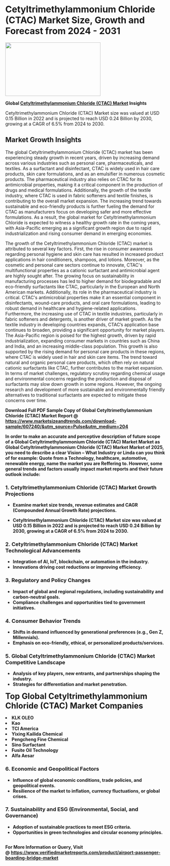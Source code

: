 <H1>Cetyltrimethylammonium Chloride (CTAC) Market Size, Growth and Forecast from 2024 - 2031</H1><img class="aligncenter size-medium wp-image-584254" src="https://thirdeyenews.in/wp-content/uploads/2024/09/Global-Market-Research-300x168.jpeg" alt="" width="300" height="168" /><p><strong>Global&nbsp;<a href="https://www.marketsizeandtrends.com/download-sample/607240/&amp;utm_source=Pulse&amp;utm_medium=204">Cetyltrimethylammonium Chloride (CTAC) Market</a> Insights</strong></p><p>Cetyltrimethylammonium Chloride (CTAC) Market size was valued at USD 0.15 Billion in 2022 and is projected to reach USD 0.24 Billion by 2030, growing at a CAGR of 6.5% from 2024 to 2030.</p><p><h2>Market Growth Insights</h2> <p>The global Cetyltrimethylammonium Chloride (CTAC) market has been experiencing steady growth in recent years, driven by increasing demand across various industries such as personal care, pharmaceuticals, and textiles. As a surfactant and disinfectant, CTAC is widely used in hair care products, skin care formulations, and as an emulsifier in numerous cosmetic products. The pharmaceutical industry also relies on CTAC for its antimicrobial properties, making it a critical component in the production of drugs and medical formulations. Additionally, the growth of the textile industry, where CTAC is used in fabric softeners and textile finishes, is contributing to the overall market expansion. The increasing trend towards sustainable and eco-friendly products is further fueling the demand for CTAC as manufacturers focus on developing safer and more effective formulations. As a result, the global market for Cetyltrimethylammonium Chloride is expected to witness a healthy growth rate in the coming years, with Asia-Pacific emerging as a significant growth region due to rapid industrialization and rising consumer demand in emerging economies.</p> <p><strong></strong></p> <p>The growth of the Cetyltrimethylammonium Chloride (CTAC) market is attributed to several key factors. First, the rise in consumer awareness regarding personal hygiene and skin care has resulted in increased product applications in hair conditioners, shampoos, and lotions. Moreover, as the cosmetic and personal care sectors continue to innovate, CTAC's multifunctional properties as a cationic surfactant and antimicrobial agent are highly sought after. The growing focus on sustainability in manufacturing processes has led to higher demand for biodegradable and eco-friendly surfactants like CTAC, particularly in the European and North American markets. Additionally, its role in the pharmaceutical industry is critical. CTAC's antimicrobial properties make it an essential component in disinfectants, wound-care products, and oral care formulations, leading to robust demand in healthcare and hygiene-related applications. Furthermore, the increasing use of CTAC in textile industries, particularly in fabric softeners and detergents, is another driver of market growth. As the textile industry in developing countries expands, CTAC’s application base continues to broaden, providing a significant opportunity for market players. The Asia-Pacific region is poised for the highest growth, driven by rapid industrialization, expanding consumer markets in countries such as China and India, and an increasing middle-class population. This growth is also supported by the rising demand for personal care products in these regions, where CTAC is widely used in hair and skin care items. The trend toward natural and organic personal care products, which often rely on natural cationic surfactants like CTAC, further contributes to the market expansion. In terms of market challenges, regulatory scrutiny regarding chemical usage and environmental concerns regarding the production and disposal of surfactants may slow down growth in some regions. However, the ongoing research and development of more sustainable and environmentally friendly alternatives to traditional surfactants are expected to mitigate these concerns over time.</p> <p><strong></p><p><span class=""><strong>Download Full PDF Sample Copy of Global Cetyltrimethylammonium Chloride (CTAC) Market Report</strong> @ <a href="https://www.marketsizeandtrends.com/download-sample/607240/&amp;utm_source=Pulse&amp;utm_medium=204" target="_blank">https://www.marketsizeandtrends.com/download-sample/607240/&amp;utm_source=Pulse&amp;utm_medium=204</a></span></p><p>In order to make an accurate and perceptive description of future scope of a Global&nbsp;Cetyltrimethylammonium Chloride (CTAC) Market Market as Global&nbsp;Cetyltrimethylammonium Chloride (CTAC) Market Market of 2025, you need to describe a clear Vision &ndash; What Industry or Linda can you think of for example: Quote from a Technology, healthcare, automotive, renewable energy, name the market you are Reffering to. However, some general trends and factors usually impact market reports and their future outlook include:</p><h3>1.&nbsp;<strong>Cetyltrimethylammonium Chloride (CTAC) Market Growth Projections</strong></h3><ul><li>Examine market size trends, revenue estimates and CAGR (Compounded Annual Growth Rate) projections.</li><li><p>Cetyltrimethylammonium Chloride (CTAC) Market size was valued at USD 0.15 Billion in 2022 and is projected to reach USD 0.24 Billion by 2030, growing at a CAGR of 6.5% from 2024 to 2030.</p></li></ul><h3>2.&nbsp;<strong>Cetyltrimethylammonium Chloride (CTAC) Market Technological Advancements</strong></h3><ul><li>Integration of AI, IoT, blockchain, or automation in the industry.</li><li>Innovations driving cost reductions or improving efficiency.</li></ul><h3>3.&nbsp;<strong>Regulatory and Policy Changes</strong></h3><ul><li>Impact of global and regional regulations, including sustainability and carbon-neutral goals.</li><li>Compliance challenges and opportunities tied to government initiatives.</li></ul><h3>4.&nbsp;<strong>Consumer Behavior Trends</strong></h3><ul><li>Shifts in demand influenced by generational preferences (e.g., Gen Z, Millennials).</li><li>Emphasis on eco-friendly, ethical, or personalized products/services.</li></ul><h3>5.&nbsp;<strong>Global Cetyltrimethylammonium Chloride (CTAC) Market Competitive Landscape</strong></h3><ul><li>Analysis of key players, new entrants, and partnerships shaping the industry.</li><li>Strategies for differentiation and market penetration.</li></ul><p data-pm-slice="1 1 []"><span style="color: inherit; font-family: inherit; font-size: 25px;">Top Global Cetyltrimethylammonium Chloride (CTAC) Market Companies</span></p><div class="" data-test-id=""><p><li>KLK OLEO</li><li> Kao</li><li> TCI America</li><li> Yixing Kailida Chemical</li><li> Pengcheng Fine Chemical</li><li> Sino Surfactant</li><li> Fusite Oil Technology</li><li> Alfa Aesar</li></p></div><h3>6.&nbsp;<strong>Economic and Geopolitical Factors</strong></h3><ul><li>Influence of global economic conditions, trade policies, and geopolitical events.</li><li>Resilience of the market to inflation, currency fluctuations, or global crises.</li></ul><h3>7.&nbsp;<strong>Sustainability and ESG (Environmental, Social, and Governance)</strong></h3><ul><li>Adoption of sustainable practices to meet ESG criteria.</li><li>Opportunities in green technologies and circular economy principles.</li></ul><h2><strong style="font-size: 14px;">For More Information or Query, Visit @&nbsp;</strong><a style="background-color: #ffffff; font-size: 14px;" href="https://www.marketsizeandtrends.com/report/cetyltrimethylammonium-chloride-ctac-market/" target="_blank">https://www.verifiedmarketreports.com/product/airport-passenger-boarding-bridge-market</a></h2>
